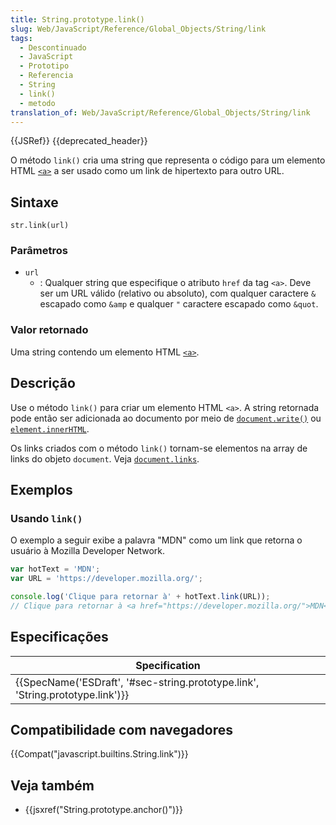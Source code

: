 ```yaml
---
title: String.prototype.link()
slug: Web/JavaScript/Reference/Global_Objects/String/link
tags:
  - Descontinuado
  - JavaScript
  - Prototipo
  - Referencia
  - String
  - link()
  - metodo
translation_of: Web/JavaScript/Reference/Global_Objects/String/link
---
```

{{JSRef}} {{deprecated_header}}

O método `link()` cria uma string que representa o código para um elemento HTML [`<a>`](/pt-BR/docs/Web/HTML/Element/a) a ser usado como um link de hipertexto para outro URL.

## Sintaxe

```
str.link(url)
```

### Parâmetros

- `url`
  - : Qualquer string que especifique o atributo `href` da tag `<a>`. Deve ser um URL válido (relativo ou absoluto), com qualquer caractere `&` escapado como `&amp` e qualquer `"` caractere escapado como `&quot`.

### Valor retornado

Uma string contendo um elemento HTML [`<a>`](/pt-BR/docs/Web/HTML/Element/a).

## Descrição

Use o método `link()` para criar um elemento HTML `<a>`. A string retornada pode então ser adicionada ao documento por meio de [`document.write()`](/pt-BR/docs/Web/API/Document/write) ou [`element.innerHTML`](/pt-BR/docs/Web/API/Element/innerHTML).

Os links criados com o método `link()` tornam-se elementos na array de links do objeto `document`. Veja [`document.links`](/pt-BR/docs/Web/API/Document/links).

## Exemplos

### Usando `link()`

O exemplo a seguir exibe a palavra "MDN" como um link que retorna o usuário à Mozilla Developer Network.

```js
var hotText = 'MDN';
var URL = 'https://developer.mozilla.org/';

console.log('Clique para retornar à' + hotText.link(URL));
// Clique para retornar à <a href="https://developer.mozilla.org/">MDN</a>
```

## Especificações

| Specification                                                                                            |
| -------------------------------------------------------------------------------------------------------- |
| {{SpecName('ESDraft', '#sec-string.prototype.link', 'String.prototype.link')}} |

## Compatibilidade com navegadores

{{Compat("javascript.builtins.String.link")}}

## Veja também

- {{jsxref("String.prototype.anchor()")}}
